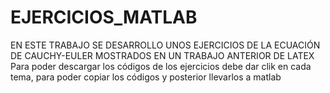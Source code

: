 # EJERCICIOS_MATLAB
EN ESTE TRABAJO SE DESARROLLO UNOS EJERCICIOS DE LA ECUACIÓN DE CAUCHY-EULER MOSTRADOS EN UN TRABAJO ANTERIOR DE LATEX
Para poder descargar los códigos de los ejercicios debe dar clik en cada tema, para poder copiar los códigos y posterior llevarlos a matlab
